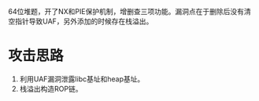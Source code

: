 64位堆题，开了NX和PIE保护机制，增删查三项功能。漏洞点在于删除后没有清空指针导致UAF，另外添加的时候存在栈溢出。

# 攻击思路
1. 利用UAF漏洞泄露libc基址和heap基址。
2. 栈溢出构造ROP链。
